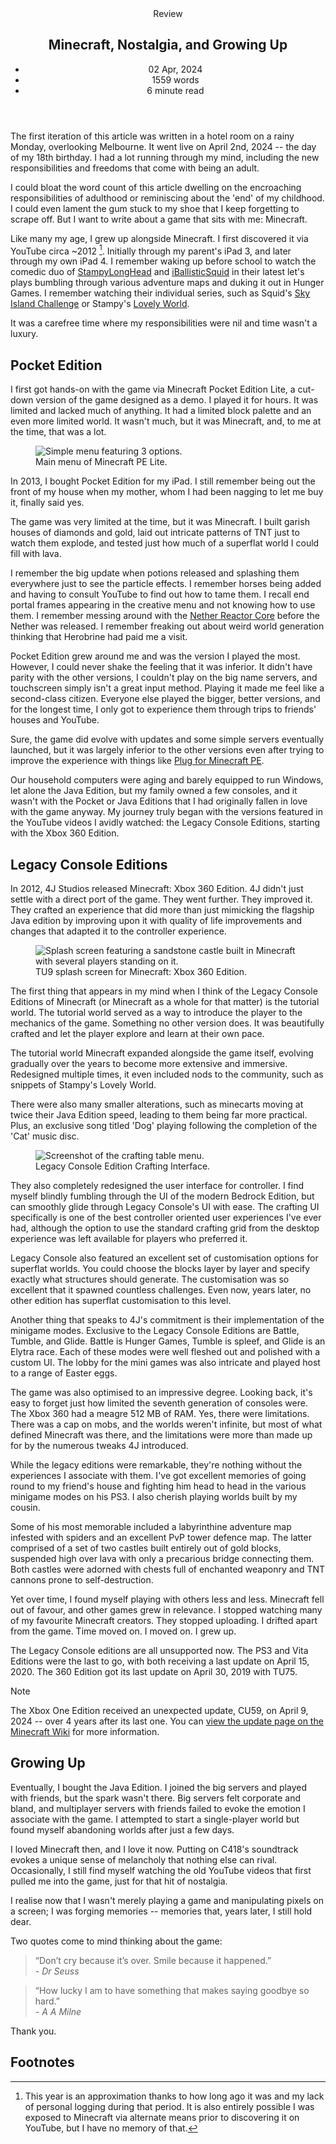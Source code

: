 <head>
    <title>Minecraft, Nostalgia, and Growing Up | Vale.Rocks</title>
    <meta property="og:title" content="Minecraft, Nostalgia, and Growing Up"/>
    <meta name="description" content="A look back on Minecraft, its editions, its culture, and how it shaped me as I turn 18 and transition into adulthood." />
    <meta property="og:description" content="I'm feelin' nostalgic for the block game." />
    <meta property="article:published_time" content="2024-04-02" />
    <meta property="article:modified_time" content="2024-07-10" />
    <meta property="article:section" content="Reviews" />
</head>

<article>
<header>
	Review
	<h1>
		Minecraft, Nostalgia, and Growing Up
	</h1>
	<ul>
		<li><time datetime="2024-04-02">02 Apr, 2024</time></li>
		<li>1559 words</li>
		<li>6 minute read</li>
	</ul>
</header>

<div class="readable-width">

The first iteration of this article was written in a hotel room on a rainy Monday, overlooking Melbourne. It went live on April 2nd, 2024 -- the day of my 18th birthday. I had a lot running through my mind, including the new responsibilities and freedoms that come with being an adult.

I could bloat the word count of this article dwelling on the encroaching responsibilities of adulthood or reminiscing about the 'end' of my childhood. I could even lament the gum stuck to my shoe that I keep forgetting to scrape off. But I want to write about a game that sits with me: Minecraft.

Like many my age, I grew up alongside Minecraft. I first discovered it via YouTube circa ~2012 [^1]. Initially through my parent's iPad 3, and later through my own iPad 4. I remember waking up before school to watch the comedic duo of [StampyLongHead](https://www.youtube.com/@stampycat) and [iBallisticSquid](https://www.youtube.com/@iBallisticSquid) in their latest let's plays bumbling through various adventure maps and duking it out in Hunger Games. I remember watching their individual series, such as Squid's [Sky Island Challenge](https://www.youtube.com/playlist?list=PL87AFDeJs846nDRNH2bTddRV2Gh63Kkgp) or Stampy's [Lovely World](https://www.youtube.com/playlist?list=PLEZiAg2bYC7ngh-_Z_ruvzSfn1KPQRL5V).

It was a carefree time where my responsibilities were nil and time wasn't a luxury.

## Pocket Edition

I first got hands-on with the game via Minecraft Pocket Edition Lite, a cut-down version of the game designed as a demo. I played it for hours. It was limited and lacked much of anything. It had a limited block palette and an even more limited world. It wasn't much, but it was Minecraft, and, to me at the time, that was a lot.

<figure class="right">
<img src="https://minecraft.wiki/images/thumb/Pocket_Edition_v0.2.1_alpha2_%28Demo%29.png/600px-Pocket_Edition_v0.2.1_alpha2_%28Demo%29.png" alt="Simple menu featuring 3 options." />
<figcaption>Main menu of Minecraft PE Lite.</figcaption>
</figure>

In 2013, I bought Pocket Edition for my iPad. I still remember being out the front of my house when my mother, whom I had been nagging to let me buy it, finally said yes.

The game was very limited at the time, but it was Minecraft. I built garish houses of diamonds and gold, laid out intricate patterns of TNT just to watch them explode, and tested just how much of a superflat world I could fill with lava.

I remember the big update when potions released and splashing them everywhere just to see the particle effects. I remember horses being added and having to consult YouTube to find out how to tame them. I recall end portal frames appearing in the creative menu and not knowing how to use them. I remember messing around with the [Nether Reactor Core](https://minecraft.wiki/w/Nether_Reactor_Core) before the Nether was released. I remember freaking out about weird world generation thinking that Herobrine had paid me a visit.

Pocket Edition grew around me and was the version I played the most. However, I could never shake the feeling that it was inferior. It didn't have parity with the other versions, I couldn't play on the big name servers, and touchscreen simply isn't a great input method. Playing it made me feel like a second-class citizen. Everyone else played the bigger, better versions, and for the longest time, I only got to experience them through trips to friends' houses and YouTube.

Sure, the game did evolve with updates and some simple servers eventually launched, but it was largely inferior to the other versions even after trying to improve the experience with things like [Plug for Minecraft PE](http://plugpe.github.io).

Our household computers were aging and barely equipped to run Windows, let alone the Java Edition, but my family owned a few consoles, and it wasn't with the Pocket or Java Editions that I had originally fallen in love with the game anyway. My journey truly began with the versions featured in the YouTube videos I avidly watched: the Legacy Console Editions, starting with the Xbox 360 Edition.

## Legacy Console Editions

In 2012, 4J Studios released Minecraft: Xbox 360 Edition. 4J didn't just settle with a direct port of the game. They went further. They improved it. They crafted an experience that did more than just mimicking the flagship Java edition by improving upon it with quality of life improvements and changes that adapted it to the controller experience.

<figure class="right">
<img src="https://minecraft.wiki/images/Retail_SplashScreen.png" alt="Splash screen featuring a sandstone castle built in Minecraft with several players standing on it." />
<figcaption>TU9 splash screen for Minecraft: Xbox 360 Edition.</figcaption>
</figure>

The first thing that appears in my mind when I think of the Legacy Console Editions of Minecraft (or Minecraft as a whole for that matter) is the tutorial world. The tutorial world served as a way to introduce the player to the mechanics of the game. Something no other version does. It was beautifully crafted and let the player explore and learn at their own pace.

The tutorial world Minecraft expanded alongside the game itself, evolving gradually over the years to become more extensive and immersive. Redesigned multiple times, it even included nods to the community, such as snippets of Stampy's Lovely World.

There were also many smaller alterations, such as minecarts moving at twice their Java Edition speed, leading to them being far more practical. Plus, an exclusive song titled 'Dog' playing following the completion of the 'Cat' music disc.

<figure class="right">
<img src="https://minecraft.wiki/images/Crafting_Table_LCE.png" alt="Screenshot of the crafting table menu." />
<figcaption>Legacy Console Edition Crafting Interface.</figcaption>
</figure>

They also completely redesigned the user interface for controller. I find myself blindly fumbling through the UI of the modern Bedrock Edition, but can smoothly glide through Legacy Console's UI with ease. The crafting UI specifically is one of the best controller oriented user experiences I've ever had, although the option to use the standard crafting grid from the desktop experience was left available for players who preferred it.

Legacy Console also featured an excellent set of customisation options for superflat worlds. You could choose the blocks layer by layer and specify exactly what structures should generate. The customisation was so excellent that it spawned countless challenges. Even now, years later, no other edition has superflat customisation to this level.

Another thing that speaks to 4J's commitment is their implementation of the minigame modes. Exclusive to the Legacy Console Editions are Battle, Tumble, and Glide. Battle is Hunger Games, Tumble is spleef, and Glide is an Elytra race. Each of these modes were well fleshed out and polished with a custom UI. The lobby for the mini games was also intricate and played host to a range of Easter eggs.

The game was also optimised to an impressive degree. Looking back, it's easy to forget just how limited the seventh generation of consoles were. The Xbox 360 had a meagre 512 MB of RAM. Yes, there were limitations. There was a cap on mobs, and the worlds weren't infinite, but most of what defined Minecraft was there, and the limitations were more than made up for by the numerous tweaks 4J introduced.

While the legacy editions were remarkable, they're nothing without the experiences I associate with them. I've got excellent memories of going round to my friend's house and fighting him head to head in the various minigame modes on his PS3. I also cherish playing worlds built by my cousin.

Some of his most memorable included a labyrinthine adventure map infested with spiders and an excellent PvP tower defence map. The latter comprised of a set of two castles built entirely out of gold blocks, suspended high over lava with only a precarious bridge connecting them. Both castles were adorned with chests full of enchanted weaponry and TNT cannons prone to self-destruction.

Yet over time, I found myself playing with others less and less. Minecraft fell out of favour, and other games grew in relevance. I stopped watching many of my favourite Minecraft creators. They stopped uploading. I drifted apart from the game. Time moved on. I moved on. I grew up.

The Legacy Console editions are all unsupported now. The PS3 and Vita Editions were the last to go, with both receiving a last update on April 15, 2020. The 360 Edition got its last update on April 30, 2019 with TU75.

> [!NOTE]
> The Xbox One Edition received an unexpected update, CU59, on April 9, 2024 -- over 4 years after its last one. You can [view the update page on the Minecraft Wiki](https://minecraft.wiki/w/Xbox_One_Edition_CU59) for more information.

## Growing Up

Eventually, I bought the Java Edition. I joined the big servers and played with friends, but the spark wasn't there. Big servers felt corporate and bland, and multiplayer servers with friends failed to evoke the emotion I associate with the game. I attempted to start a single-player world but found myself abandoning worlds after just a few days.

I loved Minecraft then, and I love it now. Putting on C418's soundtrack evokes a unique sense of melancholy that nothing else can rival. Occasionally, I still find myself watching the old YouTube videos that first pulled me into the game, just for that hit of nostalgia.

I realise now that I wasn't merely playing a game and manipulating pixels on a screen; I was forging memories -- memories that, years later, I still hold dear.

Two quotes come to mind thinking about the game:

> “Don’t cry because it’s over. Smile because it happened.” \
> _- Dr Seuss_

> “How lucky I am to have something that makes saying goodbye so hard.” \
> _- A A Milne_

Thank you.

## Footnotes

[^1]: This year is an approximation thanks to how long ago it was and my lack of personal logging during that period. It is also entirely possible I was exposed to Minecraft via alternate means prior to discovering it on YouTube, but I have no memory of that.

<section class="giscus"></section>

</div>
</article>
